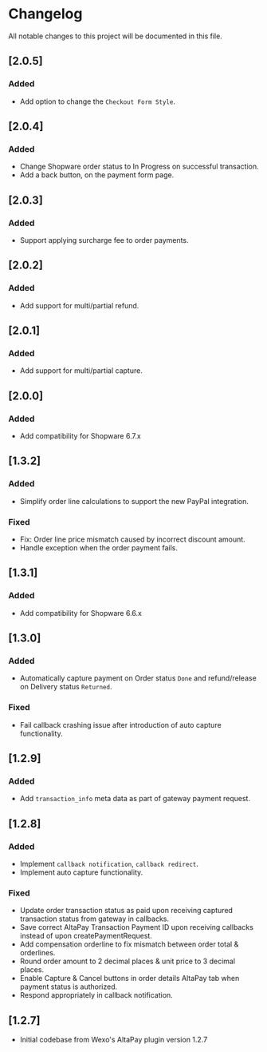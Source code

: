 # Changelog
All notable changes to this project will be documented in this file.

## [2.0.5]
### Added
- Add option to change the `Checkout Form Style`.

## [2.0.4]
### Added
- Change Shopware order status to In Progress on successful transaction.
- Add a back button, on the payment form page.

## [2.0.3]
### Added
- Support applying surcharge fee to order payments.

## [2.0.2]
### Added
- Add support for multi/partial refund.

## [2.0.1]
### Added
- Add support for multi/partial capture.

## [2.0.0]
### Added
- Add compatibility for Shopware 6.7.x

## [1.3.2]
### Added
- Simplify order line calculations to support the new PayPal integration.
### Fixed
- Fix: Order line price mismatch caused by incorrect discount amount.
- Handle exception when the order payment fails.

## [1.3.1]
### Added
- Add compatibility for Shopware 6.6.x

## [1.3.0]
### Added
-  Automatically capture payment on Order status `Done` and refund/release on Delivery status `Returned`.
### Fixed
- Fail callback crashing issue after introduction of auto capture functionality.
  
##   [1.2.9]
### Added
- Add `transaction_info` meta data as part of gateway payment request.

## [1.2.8]
### Added
- Implement `callback notification`, `callback redirect`.
- Implement auto capture functionality.
### Fixed
- Update order transaction status as paid upon receiving captured transaction status from gateway in callbacks.
- Save correct AltaPay Transaction Payment ID upon receiving callbacks instead of upon createPaymentRequest.
- Add compensation orderline to fix mismatch between order total & orderlines.
- Round order amount to 2 decimal places & unit price to 3 decimal places.
- Enable Capture & Cancel buttons in order details AltaPay tab when payment status is authorized.
- Respond appropriately in callback notification.

## [1.2.7]
- Initial codebase from Wexo's AltaPay plugin version 1.2.7
 
